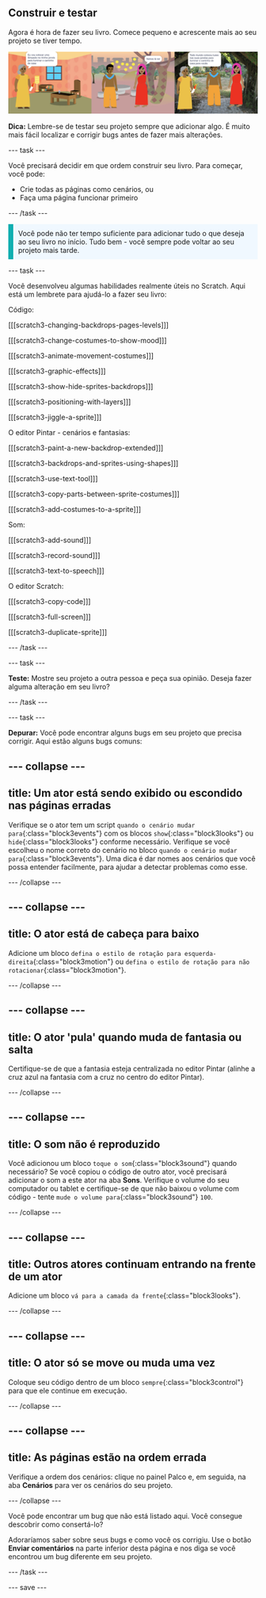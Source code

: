 ## Construir e testar

Agora é hora de fazer seu livro. Comece pequeno e acrescente mais ao seu projeto se tiver tempo.

![Várias páginas de um projeto de livro.](images/pages-rama.png)

**Dica:** Lembre-se de testar seu projeto sempre que adicionar algo. É muito mais fácil localizar e corrigir bugs antes de fazer mais alterações.

--- task ---

Você precisará decidir em que ordem construir seu livro. Para começar, você pode:
- Crie todas as páginas como cenários, ou
- Faça uma página funcionar primeiro

--- /task ---

<p style="border-left: solid; border-width:10px; border-color: #0faeb0; background-color: aliceblue; padding: 10px;">
Você pode não ter tempo suficiente para adicionar tudo o que deseja ao seu livro no início. Tudo bem - você sempre pode voltar ao seu projeto mais tarde. 
</p>

--- task ---

Você desenvolveu algumas habilidades realmente úteis no Scratch. Aqui está um lembrete para ajudá-lo a fazer seu livro:

Código:

[[[scratch3-changing-backdrops-pages-levels]]]

[[[scratch3-change-costumes-to-show-mood]]]

[[[scratch3-animate-movement-costumes]]]

[[[scratch3-graphic-effects]]]

[[[scratch3-show-hide-sprites-backdrops]]]

[[[scratch3-positioning-with-layers]]]

[[[scratch3-jiggle-a-sprite]]]

O editor Pintar - cenários e fantasias:

[[[scratch3-paint-a-new-backdrop-extended]]]

[[[scratch3-backdrops-and-sprites-using-shapes]]]

[[[scratch3-use-text-tool]]]

[[[scratch3-copy-parts-between-sprite-costumes]]]

[[[scratch3-add-costumes-to-a-sprite]]]

Som:

[[[scratch3-add-sound]]]

[[[scratch3-record-sound]]]

[[[scratch3-text-to-speech]]]

O editor Scratch:

[[[scratch3-copy-code]]]

[[[scratch3-full-screen]]]

[[[scratch3-duplicate-sprite]]]


--- /task ---

--- task ---

**Teste:** Mostre seu projeto a outra pessoa e peça sua opinião. Deseja fazer alguma alteração em seu livro?

--- /task ---

--- task ---

**Depurar:** Você pode encontrar alguns bugs em seu projeto que precisa corrigir. Aqui estão alguns bugs comuns:

--- collapse ---
---
title: Um ator está sendo exibido ou escondido nas páginas erradas
---

Verifique se o ator tem um script `quando o cenário mudar para`{:class="block3events"} com os blocos `show`{:class="block3looks"} ou `hide`{:class="block3looks"} conforme necessário. Verifique se você escolheu o nome correto do cenário no bloco `quando o cenário mudar para`{:class="block3events"}. Uma dica é dar nomes aos cenários que você possa entender facilmente, para ajudar a detectar problemas como esse.

--- /collapse ---

--- collapse ---
---
title: O ator está de cabeça para baixo
---

Adicione um bloco `defina o estilo de rotação para esquerda-direita`{:class="block3motion"} ou `defina o estilo de rotação para não rotacionar`{:class="block3motion"}.

--- /collapse ---

--- collapse ---
---
title: O ator 'pula' quando muda de fantasia ou salta
---

Certifique-se de que a fantasia esteja centralizada no editor Pintar (alinhe a cruz azul na fantasia com a cruz no centro do editor Pintar).

--- /collapse ---

--- collapse ---
---
title: O som não é reproduzido
---

Você adicionou um bloco `toque o som`{:class="block3sound"} quando necessário? Se você copiou o código de outro ator, você precisará adicionar o som a este ator na aba **Sons**. Verifique o volume do seu computador ou tablet e certifique-se de que não baixou o volume com código - tente `mude o volume para`{:class="block3sound"} `100`.

--- /collapse ---

--- collapse ---
---
title: Outros atores continuam entrando na frente de um ator
---

Adicione um bloco `vá para a camada da frente`{:class="block3looks"}.

--- /collapse ---

--- collapse ---
---
title: O ator só se move ou muda uma vez
---

Coloque seu código dentro de um bloco `sempre`{:class="block3control"} para que ele continue em execução.

--- /collapse ---

--- collapse ---
---
title: As páginas estão na ordem errada
---

Verifique a ordem dos cenários: clique no painel Palco e, em seguida, na aba **Cenários** para ver os cenários do seu projeto.

--- /collapse ---

Você pode encontrar um bug que não está listado aqui. Você consegue descobrir como consertá-lo?

Adoraríamos saber sobre seus bugs e como você os corrigiu. Use o botão **Enviar comentários** na parte inferior desta página e nos diga se você encontrou um bug diferente em seu projeto.

--- /task ---


--- save ---
